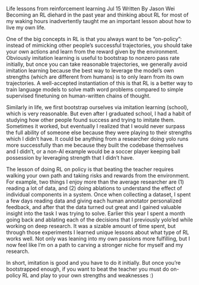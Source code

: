 Life lessons from reinforcement learning
Jul 15 
Written By Jason Wei
Becoming an RL diehard in the past year and thinking about RL for most of my waking hours inadvertently taught me an important lesson about how to live my own life.

One of the big concepts in RL is that you always want to be “on-policy”: instead of mimicking other people’s successful trajectories, you should take your own actions and learn from the reward given by the environment. Obviously imitation learning is useful to bootstrap to nonzero pass rate initially, but once you can take reasonable trajectories, we generally avoid imitation learning because the best way to leverage the model’s own strengths (which are different from humans) is to only learn from its own trajectories. A well-accepted instantiation of this is that RL is a better way to train language models to solve math word problems compared to simple supervised finetuning on human-written chains of thought.

Similarly in life, we first bootstrap ourselves via imitation learning (school), which is very reasonable. But even after I graduated school, I had a habit of studying how other people found success and trying to imitate them. Sometimes it worked, but eventually I realized that I would never surpass the full ability of someone else because they were playing to their strengths which I didn’t have. It could be anything from a researcher doing yolo runs more successfully than me because they built the codebase themselves and I didn’t, or a non-AI example would be a soccer player keeping ball possession by leveraging strength that I didn’t have. 

The lesson of doing RL on policy is that beating the teacher requires walking your own path and taking risks and rewards from the environment. For example, two things I enjoy more than the average researcher are (1) reading a lot of data, and (2) doing ablations to understand the effect of individual components in a system. Once when collecting a dataset, I spent a few days reading data and giving each human annotator personalized feedback, and after that the data turned out great and I gained valuable insight into the task I was trying to solve. Earlier this year I spent a month going back and ablating each of the decisions that I previously yolo’ed while working on deep research. It was a sizable amount of time spent, but through those experiments I learned unique lessons about what type of RL works well. Not only was leaning into my own passions more fulfilling, but I now feel like I’m on a path to carving a stronger niche for myself and my research. 

In short, imitation is good and you have to do it initially. But once you’re bootstrapped enough, if you want to beat the teacher you must do on-policy RL and play to your own strengths and weaknesses :) 